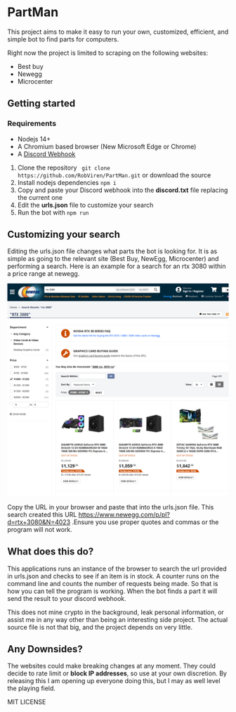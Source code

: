 # PartMan
This project aims to make it easy to run your own, customized, efficient, and simple bot to find parts for computers.

Right now the project is limited to scraping on the following websites:

* Best buy
* Newegg
* Microcenter

## Getting started

### Requirements

* Nodejs 14+
* A Chromium based browser (New Microsoft Edge or Chrome)
* A [Discord Webhook](https://support.discord.com/hc/en-us/articles/228383668-Intro-to-Webhooks)

1. Clone the repository  ``` git clone https://github.com/RobViren/PartMan.git```  or download the source
2. Install nodejs dependencies ``` npm i ```
3. Copy and paste your Discord webhook into the **discord.txt** file replacing the current one
4. Edit the **urls.json** file to customize your search
5. Run the bot with ``` npm run ```

## Customizing your search

Editing the urls.json file changes what parts the bot is looking for. It is as simple as going to the relevant site (Best Buy, NewEgg, Microcenter) and performing a search. Here is an example for a search for an rtx 3080 within a price range at newegg.

![](images\screen.png)

Copy the URL in your browser and paste that into the urls.json file. This search created this URL https://www.newegg.com/p/pl?d=rtx+3080&N=4023 .Ensure you use proper quotes and commas or the program will not work. 

## What does this do?

This applications runs an instance of the browser to search the url provided in urls.json and checks to see if an item is in stock. A counter runs on the command line and counts the number of requests being made. So that is how you can tell the program is working. When the bot finds a part it will send the result to your discord webhook.

This does not mine crypto in the background, leak personal information, or assist me in any way other than being an interesting side project. The actual source file is not that big, and the project depends on very little.

## Any Downsides?

The websites could make breaking changes at any moment. They could decide to rate limit or **block IP addresses**, so use at your own discretion. By releasing this I am opening up everyone doing this, but I may as well level the playing field. 

MIT LICENSE